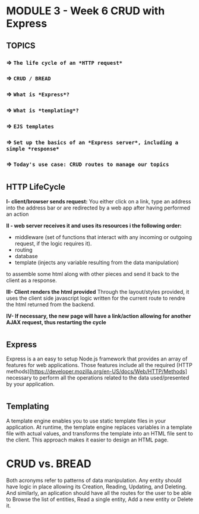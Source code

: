 # MODULE 3 - Week 6 CRUD with Express

## TOPICS
### => `The life cycle of an *HTTP request*`
### => `CRUD / BREAD`
### => `What is *Express*?`
### => `What is *templating*?`
### => `EJS templates`
### => `Set up the basics of an *Express server*, including a simple *response*`
### => `Today's use case: CRUD routes to manage our topics`
#

## HTTP LifeCycle
**I- client/browser sends request:**
You either click on a link, type an address into the address bar or are redirected by a web app after having performed an action

**II - web server receives it and uses its resources i the following order:** 
- middleware (set of functions that interact with any incoming or outgoing request, if the logic requires it).
- routing
- database
- template (injects any variable resulting from the data manipulation)

to assemble some html along with other pieces and send it back to the client as a response.

**III- Client renders the html provided**
Through the layout/styles provided, it uses the client side javascript logic written for the current route to rendre the html returned from the backend.

**IV- If necessary, the new page will have a link/action allowing for another AJAX request, thus restarting the cycle**
#
## Express
Express is a an easy to setup Node.js framework that provides an array of features for web applications. Those features include all the required (HTTP methods)[https://developer.mozilla.org/en-US/docs/Web/HTTP/Methods] necessary to perform all the operations related to the data used/presented by your application.
#
## Templating
A template engine enables you to use static template files in your application. At runtime, the template engine replaces variables in a template file with actual values, and transforms the template into an HTML file sent to the client. This approach makes it easier to design an HTML page.
#

# CRUD vs. BREAD
Both acronyms refer to patterns of data manipulation. Any entity should have logic in place allowing its Creation, Reading, Updating,  and Deleting. And similarly, an aplication should have all the routes for the user to be able to Browse the list of entities, Read a single entity, Add a new entity or Delete it.
#